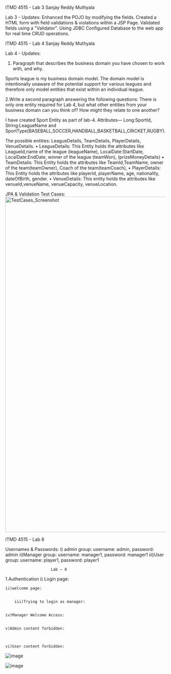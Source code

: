 ITMD 4515 - Lab 3 Sanjay Reddy Muthyala

Lab 3 - Updates:
    Enhanced the POJO by modifying the fields.
    Created a HTML form with field validations & violations within a JSP Page.
    Validated fields using a "Validator".
    Using JDBC Configured Database to the web app for real time CRUD operations.


ITMD 4515 - Lab 4 Sanjay Reddy Muthyala

Lab 4 - Updates:
1. Paragraph that describes the business domain you have chosen to work with, and why.

Sports league is my business domain model. The domain model is intentionally unaware of the potential support for various leagues and therefore only model entities that exist within an individual league.

2.Write a second paragraph answering the following questions: There is only one entity required for Lab 4, but what other entities from your business domain can you think of? How might they relate to one another?

I have created Sport Entity as part of lab-4. 
Attributes— Long:SportId, String:LeagueName and SportType(BASEBALL,SOCCER,HANDBALL,BASKETBALL,CRICKET,RUGBY).

The possible entities: LeagueDetails, TeamDetails, PlayerDetails, VenueDetails.
•	LeagueDetails: This Entity holds the attributes like LeagueId,name of the league (leagueName), LocalDate:StartDate, LocalDate:EndDate, winner of the league (teamWon), (prizeMoneyDetails)
•	TeamDetails: This Entity holds the attributes like TeamId,TeamName, owner of the team(teamOwner),	Coach of the team(teamCoach), 
•	PlayerDetails: This Entity holds the attributes like playerId, playerName, age, nationality, dateOfBirth, gender.
•	VenueDetails: This entity holds the attributes like venueId,venueName, venueCapacity, venueLocation.


JPA & Validation Test Cases:
<img width="1051" alt="TestCases_Screenshot " src="https://user-images.githubusercontent.com/97815128/154125764-872377e5-38ac-4c0a-854f-7893865f6718.png">


ITMD 4515 - Lab 8

Usernames & Passwords:
	i) admin group: 
		username: admin, password: admin
	ii)Manager group:
		username: manager1, password: manager1
	iii)User group:
		username: player1, password: player1

						Lab – 8

1.Authentication 
	i) Login page:
	 
	ii)welcome page:
	 

    	iii)Trying to login as manager:
 
	
	iv)Manager Welcome Access:
	 

	v)Admin content forbidden:
	 


	vi)User content forbidden:
	 

	 

![image](https://user-images.githubusercontent.com/97815128/161846709-86e28637-cb50-4937-8a46-3428589a80ed.png)

![image](https://user-images.githubusercontent.com/97815128/161846930-44352807-7a21-44cd-ac4b-c65bb71350ad.png)


